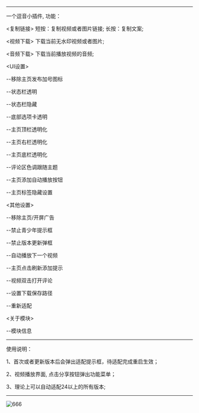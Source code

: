 ******************************************************
一个逗音小插件, 功能：

<复制链接> 短按：复制视频或者图片链接; 长按：复制文案;

<视频下载> 下载当前无水印视频或者图片;

<音频下载> 下载当前播放视频的音频;

<UI设置> 

  --移除主页发布加号图标
  
  --状态栏透明
  
  --状态栏隐藏
  
  --底部选项卡透明
  
  --主页顶栏透明化
  
  --主页右栏透明化
  
  --主页底栏透明化

  --评论区色调跟随主题
  
  --主页添加自动播放按钮
  
  --主页标签隐藏设置

<其他设置> 
  
  --移除主页/开屏广告
  
  --禁止青少年提示框
  
  --禁止版本更新弹框
  
  --自动播放下一个视频
  
  --主页点击刷新添加提示
  
  --视频双击打开评论
  
  --设置下载保存路径

  --重新适配
  
<关于模块> 
  
  --模块信息

******************************************************
使用说明：

1、首次或者更新版本后会弹出适配提示框，待适配完成重启生效；

2、视频播放界面, 点击分享按钮弹出功能菜单；

3、理论上可以自动适配24以上的所有版本;
******************************************************

![666](https://user-images.githubusercontent.com/1235777/231109896-09c4c831-3f45-4939-9ffc-b625123d4871.jpg)

